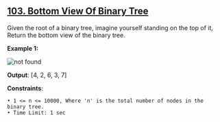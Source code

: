 <h2><a href="https://www.codingninjas.com/studio/problems/bottom-view-of-binary-tree_893110?utm_source=striver&utm_medium=website&utm_campaign=a_zcoursetuf&leftPanelTabValue=PROBLEM">103. Bottom View Of Binary Tree</a></h2>

Given the root of a binary tree, imagine yourself standing on the top of it, Return the bottom view of the binary tree.

**Example 1:**

<img src="https://files.codingninjas.in/untitled-diagram-5-5998.jpg" alt="not found">

**Output**: [4, 2, 6, 3, 7]


**Constraints**:

    • 1 <= n <= 10000, Where 'n' is the total number of nodes in the binary tree.
    • Time Limit: 1 sec